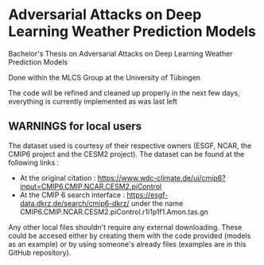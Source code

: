 # Adversarial Attacks on Deep Learning Weather Prediction Models

Bachelor's Thesis on Adversarial Attacks on Deep Learning Weather Prediction Models

Done within the MLCS Group at the University of Tübingen

The code will be refined and cleaned up properly in the next few days, everything is currently implemented as was last left


WARNINGS for local users
------------------------
The dataset used is courtesy of their respective owners (ESGF, NCAR, the CMIP6 project and the CESM2 project).
The dataset can be found at the following links :
- At the original citation : https://www.wdc-climate.de/ui/cmip6?input=CMIP6.CMIP.NCAR.CESM2.piControl
- At the CMIP 6 search interface : https://esgf-data.dkrz.de/search/cmip6-dkrz/ under the name CMIP6.CMIP.NCAR.CESM2.piControl.r1i1p1f1.Amon.tas.gn

Any other local files shouldn't require any external downloading. These could be accesed either by creating them with the code provided (models as an example) or by using someone's already files (examples are in this GitHub repository).
